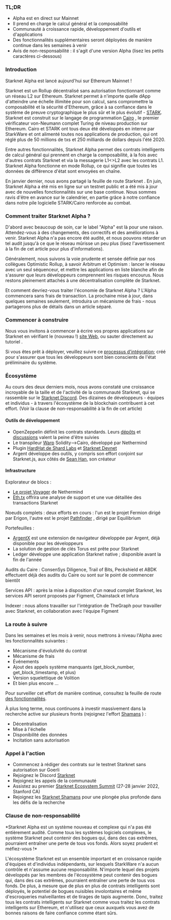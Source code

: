 ### TL;DR

* Alpha est en direct sur Mainnet
* Il prend en charge le calcul général et la composabilité
* Communauté à croissance rapide, développement d'outils et d'applications
* Des fonctionnalités supplémentaires seront déployées de manière continue dans les semaines à venir
* Avis de non-responsabilité : il s'agit d'une version Alpha (lisez les petits caractères ci-dessous)

### Introduction

Starknet Alpha est lancé aujourd'hui sur Ethereum Mainnet !

Starknet est un Rollup décentralisé sans autorisation fonctionnant comme un réseau L2 sur Ethereum. Starknet permet à n'importe quelle dApp d'atteindre une échelle illimitée pour son calcul, sans compromettre la composabilité et la sécurité d'Ethereum, grâce à sa confiance dans le système de preuve cryptographique le plus sûr et le plus évolutif - [STARK](https://starkware.co/stark/). Starknet est construit sur le langage de programmation [Cairo](https://starkware.co/cairo/) , le premier vérificateur von-Neumann complet Turing de niveau production sur Ethereum. Cairo et STARK ont tous deux été développés en interne par StarkWare et ont alimenté toutes nos applications de production, qui ont réglé plus de 50 millions de txs et 250 milliards de dollars depuis l'été 2020.

Entre autres fonctionnalités, Starknet Alpha permet des contrats intelligents de calcul général qui prennent en charge la composabilité, à la fois avec d'autres contrats Starknet et via la messagerie L1<>L2 avec les contrats L1. Starknet Alpha fonctionne en mode Rollup, ce qui signifie que toutes les données de différence d'état sont envoyées en chaîne.

En janvier dernier, nous avons partagé la feuille de route Starknet [](https://medium.com/starkware/on-the-road-to-starknet-a-permissionless-stark-powered-l2-zk-rollup-83be53640880). En juin, Starknet Alpha a été mis en ligne sur un testnet public et a été mis à jour avec de nouvelles fonctionnalités sur une base continue. Nous sommes ravis d'être en avance sur le calendrier, en partie grâce à notre confiance dans notre pile logicielle STARK/Cairo renforcée au combat.

### Comment traiter Starknet Alpha ?

D'abord avec beaucoup de soin, car le label "Alpha" est là pour une raison. Attendez-vous à des changements, des correctifs et des améliorations à venir. Starknet Alpha n'a pas encore été audité, et nous pouvons retarder un tel audit jusqu'à ce que le réseau mûrisse un peu plus (lisez l'avertissement à la fin de cet article pour plus d'informations).

Généralement, nous suivons la voie prudente et sensée définie par nos collègues Optimistic Rollup, à savoir Arbitrum et Optimism : lancer le réseau avec un seul séquenceur, et mettre les applications en liste blanche afin de s'assurer que leurs développeurs comprennent les risques encourus. Nous restons pleinement attachés à une décentralisation complète de Starknet.

Et comment devriez-vous traiter l'économie de Starknet Alpha ? L'Alpha commencera sans frais de transaction. La prochaine mise à jour, dans quelques semaines seulement, introduira un mécanisme de frais - nous partagerons plus de détails dans un article séparé.

### Commencer à construire

Nous vous invitons à commencer à écrire vos propres applications sur Starknet en vérifiant le (nouveau !) [site Web](http://starknet.io/), ou sauter directement au tutoriel [](https://starknet.io/docs/).

Si vous êtes prêt à déployer, veuillez suivre ce [processus d'intégration](https://forms.reform.app/starkware/SN-Alpha-Contract-Deployment/l894lu); créé pour s'assurer que tous les développeurs sont bien conscients de l'état préliminaire du système.

### Écosystème

Au cours des deux derniers mois, nous avons constaté une croissance incroyable de la taille et de l'activité de la communauté Starknet, qui se rassemble sur le [Starknet Discord](https://discord.gg/uJ9HZTUk2Y). Des dizaines de développeurs - équipes et individus - à travers l'écosystème de la blockchain contribuent à cet effort. (Voir la clause de non-responsabilité à la fin de cet article)

#### Outils de développement

* OpenZeppelin définit les contrats standards. Leurs [dépôts](https://github.com/OpenZeppelin/cairo-contracts/tree/main/contracts) et [discussions](https://github.com/OpenZeppelin/cairo-contracts/discussions) valent la peine d'être suivies
* Le transpileur [Warp](https://github.com/NethermindEth/warp) Solidity–>Cairo, développé par Nethermind
* Plugin [HardHat de Shard Labs](https://github.com/Shard-Labs/starknet-hardhat-plugin) et [Starknet Devnet](https://github.com/Shard-Labs/starknet-devnet)
* Argent développe des outils, y compris son effort conjoint sur Starknet.js, aux côtés de [Sean Han](https://twitter.com/seanjameshan), son créateur

#### Infrastructure

Explorateur de blocs :

* [Le projet Voyager](http://voyager.online/) de Nethermind
* [Eth.tx](https://ethtx.info/) offrira une analyse de support et une vue détaillée des transactions Starknet

Noeuds complets : deux efforts en cours : l'un est le projet Fermion dirigé par Erigon, l'autre est le projet [Pathfinder](https://github.com/eqlabs/pathfinder) , dirigé par Equilibrium

Portefeuilles :

* [ArgentX](https://github.com/argentlabs/argent-x) est une extension de navigateur développée par Argent, déjà disponible pour les développeurs
* La solution de gestion de clés Torus est prête pour Starknet
* Ledger développe une application Starknet native ; disponible avant la fin de l'année

Audits du Caire : ConsenSys Diligence, Trail of Bits, Peckshield et ABDK effectuent déjà des audits du Caire ou sont sur le point de commencer bientôt

Services API : après la mise à disposition d'un nœud complet Starknet, les services API seront proposés par Figment, Chainstack et Infura

Indexer : nous allons travailler sur l'intégration de TheGraph pour travailler avec Starknet, en collaboration avec l'équipe Figment

### La route à suivre

Dans les semaines et les mois à venir, nous mettrons à niveau l'Alpha avec les fonctionnalités suivantes :

* Mécanisme d'évolutivité du contrat
* Mécanisme de frais
* Événements
* Ajout des appels système manquants (get_block_number, get_block_timestamp, et plus)
* Version squelettique de Volition
* Et bien plus encore …

Pour surveiller cet effort de manière continue, consultez la feuille de route [des fonctionnalités](https://www.notion.so/starkware/StarkNet-Alpha-Features-Tentative-Roadmap-f2b8f5f25a2d4d1cb3265fb82a098c51).

À plus long terme, nous continuons à investir massivement dans la recherche active sur plusieurs fronts (rejoignez l'effort [Shamans](https://community.starknet.io/) ) :

* Décentralisation
* Mise à l'échelle
* Disponibilité des données
* Incitation sans autorisation

### Appel à l'action

* Commencez à rédiger des contrats sur le testnet Starknet sans autorisation sur Goerli
* Rejoignez le Discord [Starknet](https://discord.gg/uJ9HZTUk2Y)
* Rejoignez les appels de la communauté
* Assistez au premier [Starknet Ecosystem Summit](https://www.eventbrite.com/e/starknet-ecosystem-summit-2022-tickets-206671880157) (27-28 janvier 2022, Stanford CA)
* Rejoignez les [Starknet Shamans](https://community.starknet.io/) pour une plongée plus profonde dans les défis de la recherche

### Clause de non-responsabilité

\*Starknet Alpha est un système nouveau et complexe qui n'a pas été entièrement audité. Comme tous les systèmes logiciels complexes, le système Starknet peut contenir des bogues qui, dans des cas extrêmes, pourraient entraîner une perte de tous vos fonds. Alors soyez prudent et méfiez-vous !\*

L'écosystème Starknet est un ensemble important et en croissance rapide d'équipes et d'individus indépendants, sur lesquels StarkWare n'a aucun contrôle et n'assume aucune responsabilité. N'importe lequel des projets développés par les membres de l'écosystème peut contenir des bogues qui, dans des cas extrêmes, pourraient entraîner une perte de tous vos fonds. De plus, à mesure que de plus en plus de contrats intelligents sont déployés, le potentiel de bogues nuisibles involontaires et même d'escroqueries malveillantes et de tirages de tapis augmente. Donc, traitez tous les contrats intelligents sur Starknet comme vous traitez les contrats intelligents sur Ethereum, et n'utilisez que ceux auxquels vous avez de bonnes raisons de faire confiance comme étant sûrs.